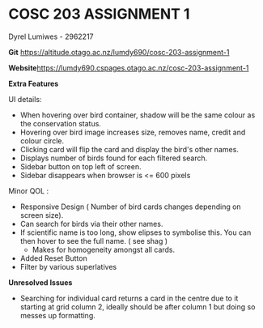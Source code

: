 # COSC 203 ASSIGNMENT 1

Dyrel Lumiwes - 2962217

**Git** https://altitude.otago.ac.nz/lumdy690/cosc-203-assignment-1

**Website**https://lumdy690.cspages.otago.ac.nz/cosc-203-assignment-1


**Extra Features**

UI details: 
* When hovering over bird container, shadow will be the same colour as the conservation status.
* Hovering over bird image increases size, removes name, credit and colour circle.
* Clicking card will flip the card and display the bird's other names.
* Displays number of birds found for each filtered search.
* Sidebar button on top left of screen.
* Sidebar disappears when browser is <= 600 pixels

Minor QOL :
*  Responsive Design ( Number of bird cards changes depending on screen size).
*  Can search for birds via their other names.
*  If scientific name is too long, show elipses to symbolise this. You can then hover to see the full name. ( see shag )
   *  Makes for homogeneity amongst all cards.
*  Added Reset Button
*  Filter by various superlatives


**Unresolved Issues**
* Searching for individual card returns a card in the centre due to it starting at grid column 2, ideally should be after column 1 but doing so messes up formatting.
  
  




